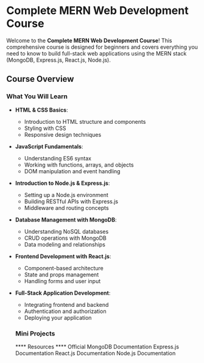 # Complete MERN Web Development Course

Welcome to the **Complete MERN Web Development Course**! This comprehensive course is designed for beginners and covers everything you need to know to build full-stack web applications using the MERN stack (MongoDB, Express.js, React.js, Node.js).

## Course Overview

### What You Will Learn

- **HTML & CSS Basics**: 
  - Introduction to HTML structure and components
  - Styling with CSS
  - Responsive design techniques

- **JavaScript Fundamentals**: 
  - Understanding ES6 syntax
  - Working with functions, arrays, and objects
  - DOM manipulation and event handling

- **Introduction to Node.js & Express.js**: 
  - Setting up a Node.js environment
  - Building RESTful APIs with Express.js
  - Middleware and routing concepts

- **Database Management with MongoDB**: 
  - Understanding NoSQL databases
  - CRUD operations with MongoDB
  - Data modeling and relationships

- **Frontend Development with React.js**: 
  - Component-based architecture
  - State and props management
  - Handling forms and user input

- **Full-Stack Application Development**: 
  - Integrating frontend and backend
  - Authentication and authorization
  - Deploying your application
 
  ### Mini Projects

  **** Resources ****
Official MongoDB Documentation
Express.js Documentation
React.js Documentation
Node.js Documentation
